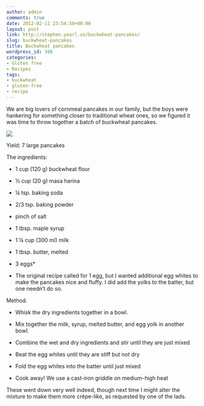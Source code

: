 ```yaml
---
author: admin
comments: true
date: 2012-02-11 23:54:59+00:00
layout: post
link: http://stephen.yearl.us/buckwheat-pancakes/
slug: buckwheat-pancakes
title: Buckwheat pancakes
wordpress_id: 386
categories:
- Gluten free
- Recipes
tags:
- buckwheat
- gluten-free
- recipe
---
```


We are big lovers of cornmeal pancakes in our family, but the boys were hankering for something closer to traditional wheat ones, so we figured it was time to throw together a batch of buckwheat pancakes.



[![](http://sjy.yearl.us/wp-content/uploads/2012/02/Buckwheat-pancakes-1024x682.jpg)](http://sjy.yearl.us/wp-content/uploads/2012/02/Buckwheat-pancakes.jpg)

Yield: 7 large pancakes

The ingredients:



	
  * 1 cup (120 g) buckwheat flour

	
  * ½ cup (20 g) masa harina

	
  * ¼ tsp. baking soda

	
  * 2/3 tsp. baking powder

	
  * pinch of salt

	
  * 1 tbsp. maple syrup

	
  * 1 ¼ cup (300 ml) milk

	
  * 1 tbsp. butter, melted

	
  * 3 eggs*


* The original recipe called for 1 egg, but I wanted additional egg whites to make the pancakes nice and fluffy. I did add the yolks to the batter, but one needn’t do so.

Method.

	
  * Whisk the dry ingredients together in a bowl.

	
  * Mix together the milk, syrup, melted butter, and egg yolk in another bowl.

	
  * Combine the wet and dry ingredients and stir until they are just mixed

	
  * Beat the egg whites until they are stiff but not dry

	
  * Fold the egg whites into the batter until just mixed

	
  * Cook away! We use a cast-iron griddle on medium-high heat


These went down very well indeed, though next time I might alter the mixture to make them more crêpe-like, as requested by one of the lads.
